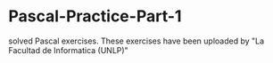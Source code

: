 # Pascal-Practice-Part-1
solved Pascal exercises. These exercises have been uploaded by "La Facultad de Informatica (UNLP)"
